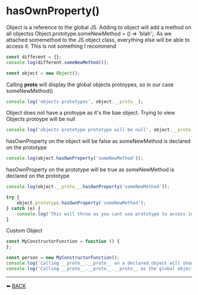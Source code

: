 # hasOwnProperty()

Object is a reference to the global JS.  Adding to object will add a method on all objectss
Object.prototype.someNewMethod = () => 'blah';.  As we attached somemethod to the JS object class, everything else will be able to access it.  This is not something I recommend

```javascript
const different = {};
console.log(different.someNewMethod());

const object = new Object();
```

Calling __proto__ will display the global objects protoypes, so in our case someNewMethod()
```javascript
console.log('objects prototypes', object.__proto__);
```

Object does not have a protoype as it's the bae object.  Trying to view Objects protoype will be null

```javascript
console.log('objects prototype prototype will be null', object.__proto__.__proto__);
```

hasOwnProperty on the object will be false as someNewMethod is declared on the prototype
```javascript
console.log(object.hasOwnProperty('someNewMethod'));
```

hasOwnProperty on the prototype will be true as someNewMethod is declared on the prototype
```javascript
console.log(object.__proto__.hasOwnProperty('someNewMethod'));
```

```javascript
try {
    object.prototype.hasOwnProperty('someNewMethod');
} catch (e) {
    console.log('This will throw as you cant use prototype to access instance prototypes');
}
```

Custom Object
```javascript
const MyConstructorFunction = function () {
};

const person = new MyConstructorFunction();
console.log('Calling __proto__.__proto__ on a declared object will show the global js object', person.__proto__.__proto__);
console.log('Calling __proto__.__proto__.__proto__ as the global object is always base', person.__proto__.__proto__.__proto__);
```

---

:arrow_left: [BACK](../README.md)